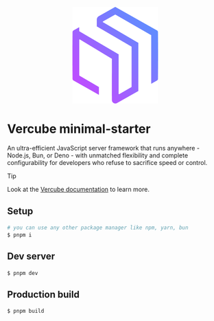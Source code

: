 <p style="text-align: center" align="center">
  <img src="https://github.com/OskarLebuda/vue-lazy-hydration/raw/main/.github/assets/logo.png?raw=true" width="200" alt="Vercube"/>
</p>

# Vercube minimal-starter
An ultra-efficient JavaScript server framework that runs anywhere - Node.js, Bun, or Deno - with unmatched flexibility and complete configurability for developers who refuse to sacrifice speed or control.

> [!TIP]
> Look at the [Vercube documentation](https://vercube.dev) to learn more.

## Setup
```bash
# you can use any other package manager like npm, yarn, bun
$ pnpm i
```

## Dev server
```bash
$ pnpm dev
```

## Production build
```bash
$ pnpm build
```